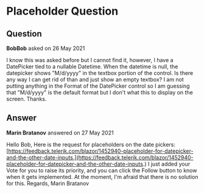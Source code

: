 # Placeholder Question

## Question

**BobBob** asked on 26 May 2021

I know this was asked before but I cannot find it, however, I have a DatePicker tied to a nullable Datetime. When the datetime is null, the datepicker shows "M/d/yyyy" in the textbox portion of the control. Is there any way I can get rid of than and just show an empty textbox? I am not putting anything in the Format of the DatePicker control so I am guessing that "M/d/yyyy" is the default format but I don't what this to display on the screen. Thanks.

## Answer

**Marin Bratanov** answered on 27 May 2021

Hello Bob, Here is the request for placeholders on the date pickers: [https://feedback.telerik.com/blazor/1452940-placeholder-for-datepicker-and-the-other-date-inputs.](https://feedback.telerik.com/blazor/1452940-placeholder-for-datepicker-and-the-other-date-inputs.) I just added your Vote for you to raise its priority, and you can click the Follow button to know when it gets implemented. At the moment, I'm afraid that there is no solution for this. Regards, Marin Bratanov
